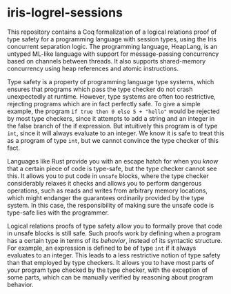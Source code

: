 # iris-logrel-sessions
This repository contains a Coq formalization of a logical relations proof of type safety for a programming language with session types, using the Iris concurrent separation logic. The programming language, HeapLang, is an untyped ML-like language with support for message-passing concurrency based on channels between threads. It also supports shared-memory concurrency using heap references and atomic instructions.

Type safety is a property of programming language type systems, which ensures that programs which pass the type checker do not crash unexpectedly at runtime. However, type systems are often too restrictive, rejecting programs which are in fact perfectly safe. To give a simple example, the program `if true then 0 else 5 + "hello"` would be rejected by most type checkers, since it attempts to add a string and an integer in the false branch of the if expression. But intuitively this program is of type `int`, since it will always evaluate to an integer. We know it is safe to treat this as a program of type `int`, but we cannot convince the type checker of this fact.

Languages like Rust provide you with an escape hatch for when you _know_ that a certain piece of code is type-safe, but the type checker cannot see this. It allows you to put code in `unsafe` blocks, where the type checker considerably relaxes it checks and allows you to perform dangerous operations, such as reads and writes from arbitrary memory locations, which might endanger the guarantees ordinarily provided by the type system. In this case, the responsibility of making sure the unsafe code is type-safe lies with the programmer.

Logical relations proofs of type safety allow you to formally prove that code in unsafe blocks is still safe. Such proofs work by defining when a program has a certain type in terms of its _behavior_, instead of its syntactic structure. For example, an expression is defined to be of type `int` if it always evaluates to an integer. This leads to a less restrictive notion of type safety than that employed by type checkers. It allows you to have most parts of your program type checked by the type checker, with the exception of some parts, which can be manually verified by reasoning about program behavior.
